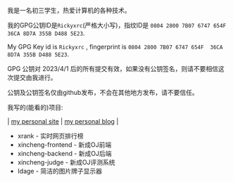 我是一名初三学生，热爱计算机的各种技术。

我的GPG公钥ID是`Rickyxrc`(严格大小写)，指纹ID是 `0804 2800 7B07 6747 654F  36CA 8D7A 355B D488 5E23`.

My GPG Key id is `Rickyxrc` , fingerprint is `0804 2800 7B07 6747 654F  36CA 8D7A 355B D488 5E23`.

GPG 公钥对 2023/4/1 后的所有提交有效，如果没有公钥签名，则请不要相信这次提交由我进行。

公钥及公钥签名仅由github发布，不会在其他地方发布，请不要信任。

我写的(能看的)项目:

| [my personal site](https://rickyxrc.cc) | [my personal blog](https://blog.rickyxrc.cc) |

- xrank - 实时网页排行榜
- xincheng-frontend - 新成OJ前端
- xincheng-backend - 新成OJ后端
- xincheng-judge - 新成OJ评测系统
- Idage - 简洁的图片牌子显示器
